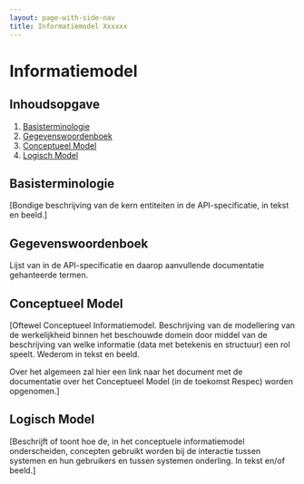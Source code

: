 ```yaml
---
layout: page-with-side-nav
title: Informatiemodel Xxxxxx
---
```

# Informatiemodel

## Inhoudsopgave
1. [Basisterminologie](#basisterminologie)
2. [Gegevenswoordenboek](#gegevenswoordenboek)
3. [Conceptueel Model](#conceptueel-model)
4. [Logisch Model](#logisch-model)

## Basisterminologie

[Bondige beschrijving van de kern entiteiten in de API-specificatie, in tekst en beeld.]

## Gegevenswoordenboek

Lijst van in de API-specificatie en daarop aanvullende documentatie gehanteerde termen.

## Conceptueel Model

[Oftewel Conceptueel Informatiemodel. 
Beschrijving van de modellering van de werkelijkheid binnen het beschouwde domein door middel van de beschrijving van welke informatie (data met betekenis en structuur) een rol speelt. 
Wederom in tekst en beeld.

Over het algemeen zal hier een link naar het document met de documentatie over het Conceptueel Model (in de toekomst Respec) worden opgenomen.]

## Logisch Model

[Beschrijft of toont hoe de, in het conceptuele informatiemodel onderscheiden, concepten gebruikt worden bij de interactie tussen systemen en hun gebruikers en tussen systemen onderling. In tekst en/of beeld.]
